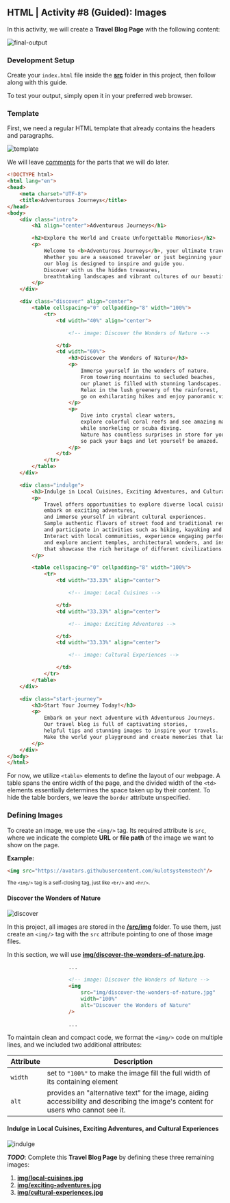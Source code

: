 ## HTML | Activity #8 (Guided): Images
In this activity, we will create a **Travel Blog Page** with the following content:

![final-output](assets/html-08--01-final-output.jpg)


### Development Setup
Create your `index.html` file inside the [**src**](/src) folder in this project,
then follow along with this guide.

To test your output, simply open it in your preferred web browser.


### Template
First, we need a regular HTML template that already contains the headers and paragraphs.

![template](assets/html-08--02-template.jpg)

We will leave [comments](https://www.w3schools.com/html/html_comments.asp) for the parts that we will do later.

```html
<!DOCTYPE html>
<html lang="en">
<head>
    <meta charset="UTF-8">
    <title>Adventurous Journeys</title>
</head>
<body>
    <div class="intro">
        <h1 align="center">Adventurous Journeys</h1>

        <h2>Explore the World and Create Unforgettable Memories</h2>
        <p>
            Welcome to <b>Adventurous Journeys</b>, your ultimate travel companion!
            Whether you are a seasoned traveler or just beginning your wanderlust,
            our blog is designed to inspire and guide you.
            Discover with us the hidden treasures,
            breathtaking landscapes and vibrant cultures of our beautiful planet.
        </p>
    </div>

    <div class="discover" align="center">
        <table cellspacing="0" cellpadding="8" width="100%">
            <tr>
                <td width="40%" align="center">

                    <!-- image: Discover the Wonders of Nature -->

                </td>
                <td width="60%">
                    <h3>Discover the Wonders of Nature</h3>
                    <p>
                        Immerse yourself in the wonders of nature.
                        From towering mountains to secluded beaches,
                        our planet is filled with stunning landscapes.
                        Relax in the lush greenery of the rainforest,
                        go on exhilarating hikes and enjoy panoramic views from the summit.
                    </p>
                    <p>
                        Dive into crystal clear waters,
                        explore colorful coral reefs and see amazing marine life
                        while snorkeling or scuba diving.
                        Nature has countless surprises in store for you,
                        so pack your bags and let yourself be amazed.
                    </p>
                </td>
            </tr>
        </table>
    </div>

    <div class="indulge">
        <h3>Indulge in Local Cuisines, Exciting Adventures, and Cultural Experiences</h3>
        <p>
            Travel offers opportunities to explore diverse local cuisines,
            embark on exciting adventures,
            and immerse yourself in vibrant cultural experiences.
            Sample authentic flavors of street food and traditional restaurants,
            and participate in activities such as hiking, kayaking and ziplining.
            Interact with local communities, experience engaging performances,
            and explore ancient temples, architectural wonders, and insightful museums
            that showcase the rich heritage of different civilizations.
        </p>

        <table cellspacing="0" cellpadding="8" width="100%">
            <tr>
                <td width="33.33%" align="center">

                    <!-- image: Local Cuisines -->

                </td>
                <td width="33.33%" align="center">

                    <!-- image: Exciting Adventures -->

                </td>
                <td width="33.33%" align="center">

                    <!-- image: Cultural Experiences -->

                </td>
            </tr>
        </table>
    </div>

    <div class="start-journey">
        <h3>Start Your Journey Today!</h3>
        <p>
            Embark on your next adventure with Adventurous Journeys.
            Our travel blog is full of captivating stories,
            helpful tips and stunning images to inspire your travels.
            Make the world your playground and create memories that last a lifetime.
        </p>
    </div>
</body>
</html>
```

For now, we utilize `<table>` elements to define the layout of our webpage.
A table spans the entire width of the page,
and the divided width of the `<td>` elements essentially determines
the space taken up by their content.
To hide the table borders, we leave the `border` attribute unspecified.


### Defining Images
To create an image, we use the `<img/>` tag.
Its required attribute is `src`,
where we indicate the complete **URL** or **file path**
of the image we want to show on the page.

**Example:**
```html
<img src="https://avatars.githubusercontent.com/kulotsystemstech"/>
```

<small>
The <code>&lt;img/&gt;</code> tag is a self-closing tag, just like <code>&lt;br/&gt;</code> and <code>&lt;hr/&gt;</code>.
</small>

#### Discover the Wonders of Nature

![discover](assets/html-08--03-discover.jpg)

In this project, all images are stored in the [**/src/img**](/src/img) folder.
To use them, just create an `<img/>` tag with the `src` attribute pointing to one of those image files.

In this section, we will use [**img/discover-the-wonders-of-nature.jpg**](/src/img/discover-the-wonders-of-nature.jpg).

```html
                    ...
                    
                    <!-- image: Discover the Wonders of Nature -->
                    <img
                        src="img/discover-the-wonders-of-nature.jpg"
                        width="100%"
                        alt="Discover the Wonders of Nature"
                    />
                    
                    ...
```

To maintain clean and compact code,
we format the `<img/>` code on multiple lines,
and we included two additional attributes:

| Attribute | Description                                                                                                                        |
|-----------|------------------------------------------------------------------------------------------------------------------------------------|
| `width`   | set to `"100%"` to make the image fill the full width of its containing element                                                    |
| `alt`     | provides an "alternative text" for the image, aiding accessibility and describing the image's content for users who cannot see it. |

#### Indulge in Local Cuisines, Exciting Adventures, and Cultural Experiences

![indulge](assets/html-08--04-indulge.jpg)

***TODO***:
Complete this **Travel Blog Page** by defining these three remaining images:
1. [**img/local-cuisines.jpg**](src/img/local-cuisines.jpg)
2. [**img/exciting-adventures.jpg**](src/img/exciting-adventures.jpg)
3. [**img/cultural-experiences.jpg**](src/img/cultural-experiences.jpg)
